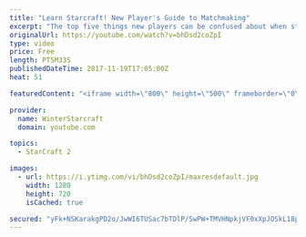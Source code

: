 ```yaml
---
title: "Learn Starcraft! New Player's Guide to Matchmaking"
excerpt: "The top five things new players can be confused about when starting off playing Starcraft 2!"
originalUrl: https://youtube.com/watch?v=bhDsd2coZpI
type: video
price: Free
length: PT5M33S
publishedDateTime: 2017-11-19T17:05:00Z
heat: 51

featuredContent: "<iframe width=\"800\" height=\"500\" frameborder=\"0\" src=\"https://www.youtube.com/embed/bhDsd2coZpI\" allow=\"accelerometer; autoplay; encrypted-media; gyroscope; picture-in-picture\" allowfullscreen></iframe>"

provider:
  name: WinterStarcraft
  domain: youtube.com

topics:
  - StarCraft 2

images:
  - url: https://i.ytimg.com/vi/bhDsd2coZpI/maxresdefault.jpg
    width: 1280
    height: 720
    isCached: true

secured: "yFk+NSKarakgPD2o/JwWI6TUSac7bTDlP/SwPW+TMVHNpkjVF0xXpJOSkL18pyyT9PAUODnsjtda2mWdWGGeGr6fFCFRV0SE5SUh4qAHwqMdJE3oJQTNZN9Y09SA9RB+exoBK6G3O7Mu5qIohCVf5P+lX7sa6jXP9DKyeOzwkYa6SulOTn/m9jmMFpZZnFJZkk3957oF0QSWq6mHcixj4/UbtyRrv0RSAUhOL6uR4WSHs8YQs83rIqQkXJ2mfSvyzb4ssZkIh00DmxgTeVHTN1VhG83U8aAtX5bg6yJraY9Pwd7vDvepg8eXgHDYfmnbnIAGxEPCInZQHuaq+xJ+Dx5uBY2dc+aJ6ylhAYE8uheTKqHvr1KnxCsFNXB95LRZa7loFK54zRjMinhSUuyw1ZL1mJx0rGe2D6piajiKiLA=;6E0dgJtRRNQcvn5nle8Xqw=="
---
```


